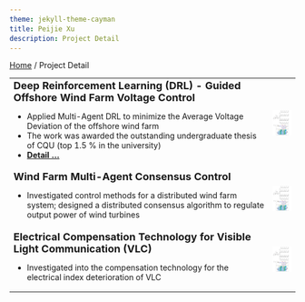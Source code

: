```yaml
---
theme: jekyll-theme-cayman
title: Peijie Xu
description: Project Detail
---
```

[Home](https://peijiexu.github.io/) / Project Detail  

<table border="0" width="750">
<tr>
  <td>
  <font size="4"> <b>Deep Reinforcement Learning (DRL) - Guided Offshore Wind Farm Voltage Control</b> </font>
<ul>
  <li>Applied Multi-Agent DRL to minimize the Average Voltage Deviation of the offshore wind farm</li>
  <li>The work was awarded the outstanding undergraduate thesis of CQU (top 1.5 % in the university)</li>
  <li><strong><a href="/Projects_Details/1_underguaduate_thesis.html">Detail …</a></strong></li>
</ul>
 
  </td>
  <td>
  <img src="pic/1_3.png" width="100" >
  
  </td>
</tr>
<tr>
  <td>
<font size="4"> <b>Wind Farm Multi-Agent Consensus Control</b> </font>

<ul>
  <li>Investigated control methods for a distributed wind farm system; designed a distributed consensus algorithm to regulate output power of wind turbines</li>
</ul>
  </td>
  <td><img src="pic/1_3.png" width="100" >
  </td>
  
</tr>
<tr>
  <td>
<font size="4"> <b>Electrical Compensation Technology for Visible Light Communication (VLC)</b></font>

<ul>
  <li>Investigated into the compensation technology for the electrical index deterioration of VLC</li>
</ul>
  </td>
  <td><img src="pic/1_3.png" width="100" >
  </td>
  
</tr>
</table>



